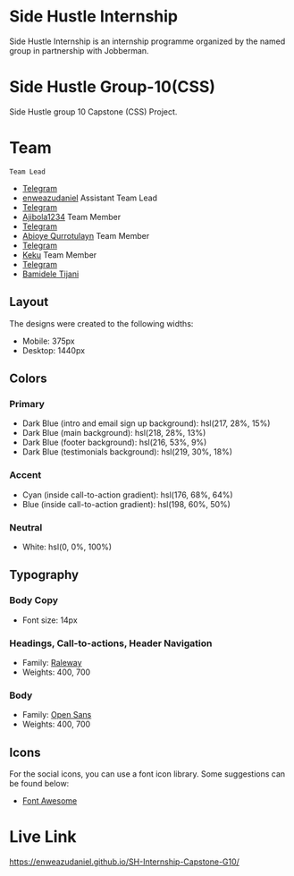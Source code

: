 # Side Hustle Internship
Side Hustle Internship is an internship programme organized by the named group in partnership with Jobberman.

# Side Hustle Group-10(CSS)
Side Hustle group 10 Capstone (CSS) Project.

# Team
	Team Lead
*   [Telegram](https://t.me/dandollar1)
*   [enweazudaniel](https://github.com/enweazudaniel)
	Assistant Team Lead
*   [Telegram](https://t.me/Ajibola_1)
*   [Ajibola1234](https://github.com/Ajibola1234)
	Team Member
*   [Telegram](https://t.me/)
*   [Abioye Qurrotulayn](https://github.com/Joyayn)
	Team Member
*   [Telegram](https://t.me/kekuBT)
*   [Keku](https://github.com/kekuBT)
	Team Member
*   [Telegram](https://t.me/EmmyB4Christ)
*   [Bamidele Tijani](https://github.com/Emmyb123)


## Layout

The designs were created to the following widths:

- Mobile: 375px
- Desktop: 1440px

## Colors

### Primary

- Dark Blue (intro and email sign up background): hsl(217, 28%, 15%)
- Dark Blue (main background): hsl(218, 28%, 13%)
- Dark Blue (footer background): hsl(216, 53%, 9%)
- Dark Blue (testimonials background): hsl(219, 30%, 18%)

### Accent

- Cyan (inside call-to-action gradient): hsl(176, 68%, 64%)
- Blue (inside call-to-action gradient): hsl(198, 60%, 50%)

### Neutral

- White: hsl(0, 0%, 100%)

## Typography

### Body Copy

- Font size: 14px

### Headings, Call-to-actions, Header Navigation

- Family: [Raleway](https://fonts.google.com/specimen/Raleway)
- Weights: 400, 700

### Body

- Family: [Open Sans](https://fonts.google.com/specimen/Open+Sans)
- Weights: 400, 700

## Icons

For the social icons, you can use a font icon library. Some suggestions can be found below:

- [Font Awesome](https://fontawesome.com/)

# Live Link
 https://enweazudaniel.github.io/SH-Internship-Capstone-G10/

